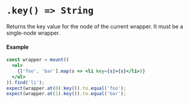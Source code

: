 # `.key() => String`

Returns the key value for the node of the current wrapper. It must be a single-node wrapper.

#### Example


```jsx
const wrapper = mount((
  <ul>
    {['foo', 'bar'].map(s => <li key={s}>{s}</li>)}
  </ul>
)).find('li');
expect(wrapper.at(0).key()).to.equal('foo');
expect(wrapper.at(1).key()).to.equal('bar');
```
